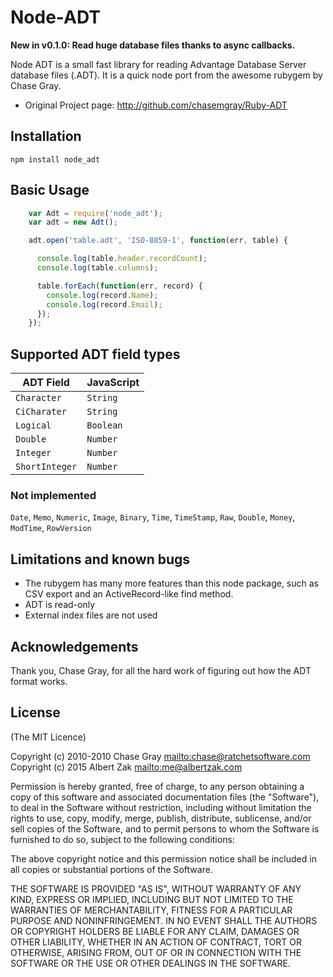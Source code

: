 # Node-ADT

**New in v0.1.0: Read huge database files thanks to async callbacks.**

Node ADT is a small fast library for reading Advantage Database Server database files (.ADT). It is a quick node port from the awesome rubygem by Chase Gray.

* Original Project page: <http://github.com/chasemgray/Ruby-ADT>

## Installation

    npm install node_adt

## Basic Usage

```JavaScript
    var Adt = require('node_adt');
    var adt = new Adt();

    adt.open('table.adt', 'ISO-8859-1', function(err, table) {

      console.log(table.header.recordCount);
      console.log(table.columns);

      table.forEach(function(err, record) {
        console.log(record.Name);
        console.log(record.Email);
      });
    });
```

## Supported ADT field types

ADT Field     | JavaScript
------------- | -----------
`Character`   | `String`
`CiCharater`  | `String`
`Logical`     | `Boolean`
`Double`      | `Number`
`Integer`     | `Number`
`ShortInteger`| `Number`

### Not implemented

`Date`, `Memo`, `Numeric`, `Image`, `Binary`, `Time`, `TimeStamp`, `Raw`, `Double`, `Money`, `ModTime`, `RowVersion`

## Limitations and known bugs

* The rubygem has many more features than this node package, such as CSV export and an ActiveRecord-like find method.
* ADT is read-only
* External index files are not used

## Acknowledgements

Thank you, Chase Gray, for all the hard work of figuring out how the ADT format works.


## License

(The MIT Licence)

Copyright (c) 2010-2010 Chase Gray <mailto:chase@ratchetsoftware.com>
Copyright (c) 2015 Albert Zak <mailto:me@albertzak.com>

Permission is hereby granted, free of charge, to any person
obtaining a copy of this software and associated documentation
files (the "Software"), to deal in the Software without
restriction, including without limitation the rights to use,
copy, modify, merge, publish, distribute, sublicense, and/or sell
copies of the Software, and to permit persons to whom the
Software is furnished to do so, subject to the following
conditions:

The above copyright notice and this permission notice shall be
included in all copies or substantial portions of the Software.

THE SOFTWARE IS PROVIDED "AS IS", WITHOUT WARRANTY OF ANY KIND,
EXPRESS OR IMPLIED, INCLUDING BUT NOT LIMITED TO THE WARRANTIES
OF MERCHANTABILITY, FITNESS FOR A PARTICULAR PURPOSE AND
NONINFRINGEMENT. IN NO EVENT SHALL THE AUTHORS OR COPYRIGHT
HOLDERS BE LIABLE FOR ANY CLAIM, DAMAGES OR OTHER LIABILITY,
WHETHER IN AN ACTION OF CONTRACT, TORT OR OTHERWISE, ARISING
FROM, OUT OF OR IN CONNECTION WITH THE SOFTWARE OR THE USE OR
OTHER DEALINGS IN THE SOFTWARE.
